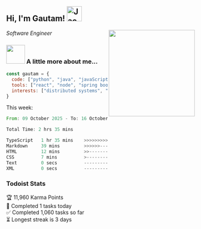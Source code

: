 <h2> Hi, I'm Gautam! <img src="https://raw.githubusercontent.com/Tarikul-Islam-Anik/Animated-Fluent-Emojis/master/Emojis/Activities/Jack-O-Lantern.png" alt="Jack-O-Lantern" width="40" height="40" /></h2>
<img align='right' src="https://user-images.githubusercontent.com/74038190/213911110-aedbef38-a29f-4b6b-a65c-11608b4f75a5.gif" width="230">
<p><em>Software Engineer</em></p>


### <img src="https://user-images.githubusercontent.com/74038190/216656963-09118229-8a9e-4af0-910c-c37f35f2e210.gif" width="50"> A little more about me...  

```javascript
const gautam = {
  code: ["python", "java", "javaScript", "typeScript", "c++"],
  tools: ["react", "node", "spring boot", "docker", "next.JS", "aws", "gcp"],
  interests: ["distributed systems", "enterprise software", "parallel computing", "cloud computing", "machine learning", "AI"]
}
```
This week:
<!--START_SECTION:waka-->

```rust
From: 09 October 2025 - To: 16 October 2025

Total Time: 2 hrs 35 mins

TypeScript   1 hr 35 mins    >>>>>>>>>>>>>>>----------   61.69 %
Markdown     39 mins         >>>>>>-------------------   25.23 %
HTML         12 mins         >>-----------------------   07.74 %
CSS          7 mins          >------------------------   04.76 %
Text         0 secs          -------------------------   00.36 %
XML          0 secs          -------------------------   00.06 %
```

<!--END_SECTION:waka-->


### Todoist Stats

<!-- TODO-IST:START -->
🏆  11,960 Karma Points           
🌸  Completed 1 tasks today           
✅  Completed 1,060 tasks so far           
⏳  Longest streak is 3 days
<!-- TODO-IST:END -->
